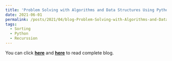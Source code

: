 ```yaml
---
title: 'Problem Solving with Algorithms and Data Structures Using Python (Chapter 5 Sorting and Searching)'
date: 2021-06-01
permalink: /posts/2021/04/blog-Problem-Solving-with-Algorithms-and-Data-Structures-Using-Python-Chapter-05/
tags:
  - Sorting
  - Python
  - Recurssion
---
```


You can click [**here**](https://pridelee.github.io/files/blog/Chapter-5-Sorting-and-Searching.pdf) and [**here**](https://zhuanlan.zhihu.com/p/361313074) to read complete blog.
